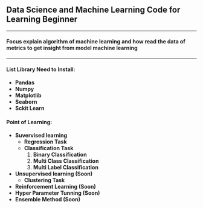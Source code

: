 ## Data Science and Machine Learning Code for Learning Beginner

---

#### **Focus explain algorithm of machine learning and how read the data of metrics to get insight from model machine learning**

---

#### **List Library Need to Install:**

- **Pandas**
- **Numpy**
- **Matplotlib**
- **Seaborn**
- **Sckit Learn**

#### Point of Learning:

- **Suvervised learning**
  - **Regression Task**
  - **Classification Task**
    1. **Binary Classification**
    2. **Multi Class Classification**
    3. **Multi Label Classification**
- **Unsupervised learning (Soon)**
  - **Clustering Task**
- **Reinforcement Learning (Soon)**
- **Hyper Parameter Tunning (Soon)**
- **Ensemble Method (Soon)**
